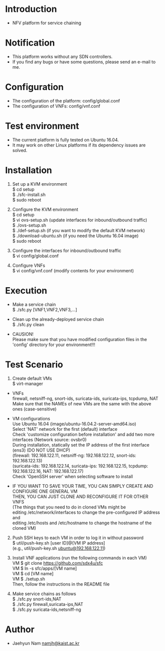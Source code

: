 # Introduction
- NFV platform for service chaining  

# Notification
- This platform works without any SDN controllers.  
- If you find any bugs or have some questions, please send an e-mail to me.  

# Configuration
- The configuration of the platform: config/global.conf  
- The configuration of VNFs: config/vnf.conf  

# Test environment
- The current platform is fully tested on Ubuntu 16.04.  
- It may work on other Linux platforms if its dependency issues are solved.  

# Installation
1. Set up a KVM environment  
$ cd setup  
$ ./sfc-install.sh  
$ sudo reboot  

2. Configure the KVM environment  
$ cd setup  
$ vi ovs-setup.sh (update interfaces for inbound/outbound traffic)  
$ ./ovs-setup.sh  
$ ./def-setup.sh (if you want to modify the default KVM network)  
$ ./download-ubuntu.sh (if you need the Ubuntu 16.04 image)  
$ sudo reboot  

3. Configure the interfaces for inbound/outbound traffic  
$ vi config/global.conf  

4. Configure VNFs  
$ vi config/vnf.conf (modify contents for your environment)  

# Execution
- Make a service chain  
$ ./sfc.py [VNF1,VNF2,VNF3,...]

- Clean up the already-deployed service chain  
$ ./sfc.py clean

- CAUSION!  
Please make sure that you have modified configuration files in the 'config' directory for your environment!!!  

# Test Scenario
1. Create default VMs  
$ virt-manager  
- VNFs  
firewall, netsniff-ng, snort-ids, suricata-ids, suricata-ips, tcpdump, NAT  
Make sure that the NAMEs of new VMs are the same with the above ones (case-sensitive)  

- VM configurations  
Use Ubuntu 16.04 (image/ubuntu-16.04.2-server-amd64.iso)  
Select 'NAT' network for the first (default) interface  
Check 'customize configuration before installation' and add two more interfaces (Network source: ovsbr0)  
During installation, statically set the IP address of the first interface (ens3) (DO NOT USE DHCP)  
(firewall: 192.168.122.11, netsniff-ng: 192.168.122.12, snort-ids: 192.168.122.13)  
(suricata-ids: 192.168.122.14, suricata-ips: 192.168.122.15, tcpdump: 192.168.122.16, NAT: 192.168.122.17)  
Check 'OpenSSH server' when selecting software to install  

- IF YOU WANT TO SAVE YOUR TIME, YOU CAN SIMPLY CREATE AND CONFIGURE ONE GENERAL VM  
THEN, YOU CAN JUST CLONE AND RECONFIGURE IT FOR OTHER VNFS  
(The things that you need to do in cloned VMs might be  
editing /etc/network/interfaces to change the pre-configured IP address and  
editing /etc/hosts and /etc/hostname to change the hostname of the cloned VM)  

2. Push SSH keys to each VM in order to log it in without password  
$ util/push-key.sh [user ID]@[VM IP address]  
(e.g., util/push-key.sh ubuntu@192.168.122.11)  

3. Install VNF applications (run the following commands in each VM)  
VM $ git clone https://github.com/sdx4u/sfc  
VM $ ln -s sfc/apps/[VM name]  
VM $ cd [VM name]  
VM $ ./setup.sh  
Then, follow the instructions in the README file  

4. Make service chains as follows  
$ ./sfc.py snort-ids,NAT  
$ ./sfc.py firewall,suricata-ips,NAT  
$ ./sfc.py suricata-ids,netsniff-ng  

# Author
- Jaehyun Nam <namjh@kaist.ac.kr>  
